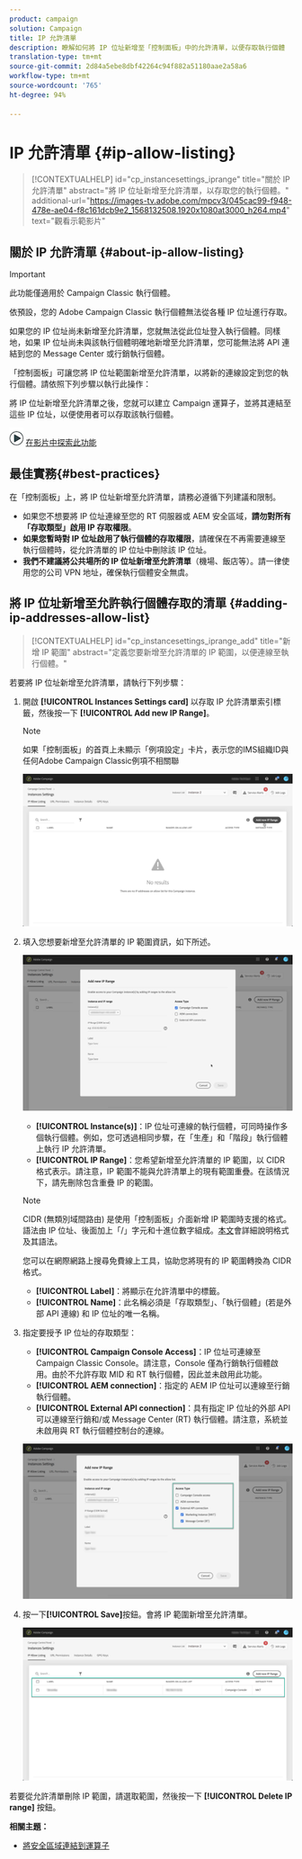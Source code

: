 ```yaml
---
product: campaign
solution: Campaign
title: IP 允許清單
description: 瞭解如何將 IP 位址新增至「控制面板」中的允許清單，以便存取執行個體
translation-type: tm+mt
source-git-commit: 2d84a5ebe8dbf42264c94f882a51180aae2a58a6
workflow-type: tm+mt
source-wordcount: '765'
ht-degree: 94%

---
```



# IP 允許清單 {#ip-allow-listing}

>[!CONTEXTUALHELP]
>id="cp_instancesettings_iprange"
>title="關於 IP 允許清單"
>abstract="將 IP 位址新增至允許清單，以存取您的執行個體。"
>additional-url="https://images-tv.adobe.com/mpcv3/045cac99-f948-478e-ae04-f8c161dcb9e2_1568132508.1920x1080at3000_h264.mp4" text="觀看示範影片"

## 關於 IP 允許清單 {#about-ip-allow-listing}

>[!IMPORTANT]
>
>此功能僅適用於 Campaign Classic 執行個體。

依預設，您的 Adobe Campaign Classic 執行個體無法從各種 IP 位址進行存取。

如果您的 IP 位址尚未新增至允許清單，您就無法從此位址登入執行個體。同樣地，如果 IP 位址尚未與該執行個體明確地新增至允許清單，您可能無法將 API 連結到您的 Message Center 或行銷執行個體。

「控制面板」可讓您將 IP 位址範圍新增至允許清單，以將新的連線設定到您的執行個體。請依照下列步驟以執行此操作：

將 IP 位址新增至允許清單之後，您就可以建立 Campaign 運算子，並將其連結至這些 IP 位址，以便使用者可以存取該執行個體。

![](assets/do-not-localize/how-to-video.png) [在影片中探索此功能](https://experienceleague.adobe.com/docs/campaign-classic-learn/control-panel/instance-settings/ip-allow-listing.html?lang=en#instance-settings)

## 最佳實務{#best-practices}

在「控制面板」上，將 IP 位址新增至允許清單，請務必遵循下列建議和限制。

* 如果您不想要將 IP 位址連線至您的 RT 伺服器或 AEM 安全區域，**請勿對所有「存取類型」啟用 IP 存取權限**。
* **如果您暫時對 IP 位址啟用了執行個體的存取權限**，請確保在不再需要連線至執行個體時，從允許清單的 IP 位址中刪除該 IP 位址。
* **我們不建議將公共場所的 IP 位址新增至允許清單**（機場、飯店等）。請一律使用您的公司 VPN 地址，確保執行個體安全無虞。

## 將 IP 位址新增至允許執行個體存取的清單 {#adding-ip-addresses-allow-list}

>[!CONTEXTUALHELP]
>id="cp_instancesettings_iprange_add"
>title="新增 IP 範圍"
>abstract="定義您要新增至允許清單的 IP 範圍，以便連線至執行個體。"

若要將 IP 位址新增至允許清單，請執行下列步驟：

1. 開啟 **[!UICONTROL Instances Settings card]** 以存取 IP 允許清單索引標籤，然後按一下 **[!UICONTROL Add new IP Range]**。

   >[!NOTE]
   >
   >如果「控制面板」的首頁上未顯示「例項設定」卡片，表示您的IMS組織ID與任何Adobe Campaign Classic例項不相關聯

   ![](assets/ip_whitelist_list1.png)

1. 填入您想要新增至允許清單的 IP 範圍資訊，如下所述。

   ![](assets/ip_whitelist_add1.png)

   * **[!UICONTROL Instance(s)]**：IP 位址可連線的執行個體，可同時操作多個執行個體。例如，您可透過相同步驟，在「生產」和「階段」執行個體上執行 IP 允許清單。
   * **[!UICONTROL IP Range]**：您希望新增至允許清單的 IP 範圍，以 CIDR 格式表示。請注意，IP 範圍不能與允許清單上的現有範圍重疊。在該情況下，請先刪除包含重疊 IP 的範圍。

   >[!NOTE]
   >
   >CIDR (無類別域間路由) 是使用「控制面板」介面新增 IP 範圍時支援的格式。語法由 IP 位址、後面加上「/」字元和十進位數字組成。[本文](https://whatismyipaddress.com/cidr)會詳細說明格式及其語法。
   >
   >您可以在網際網路上搜尋免費線上工具，協助您將現有的 IP 範圍轉換為 CIDR 格式。

   * **[!UICONTROL Label]**：將顯示在允許清單中的標籤。
   * **[!UICONTROL Name]**：此名稱必須是「存取類型」、「執行個體」(若是外部 API 連線) 和 IP 位址的唯一名稱。


1. 指定要授予 IP 位址的存取類型：

   * **[!UICONTROL Campaign Console Access]**：IP 位址可連線至 Campaign Classic Console。請注意，Console 僅為行銷執行個體啟用。由於不允許存取 MID 和 RT 執行個體，因此並未啟用此功能。
   * **[!UICONTROL AEM connection]**：指定的 AEM IP 位址可以連線至行銷執行個體。
   * **[!UICONTROL External API connection]**：具有指定 IP 位址的外部 API 可以連線至行銷和/或 Message Center (RT) 執行個體。請注意，系統並未啟用與 RT 執行個體控制台的連線。

   ![](assets/ip_whitelist_acesstype.png)

1. 按一下&#x200B;**[!UICONTROL Save]**&#x200B;按鈕。會將 IP 範圍新增至允許清單。

   ![](assets/ip_whitelist_added.png)

若要從允許清單刪除 IP 範圍，請選取範圍，然後按一下 **[!UICONTROL Delete IP range]** 按鈕。

**相關主題：**

* [將安全區域連結到運算子](https://docs.campaign.adobe.com/doc/AC/en/INS_Additional_configurations_Configuring_Campaign_server.html#Linking_a_security_zone_to_an_operator)
